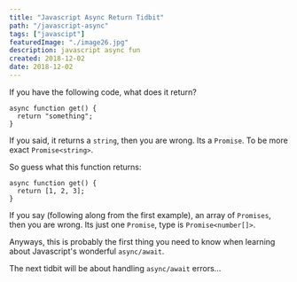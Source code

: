 ```yaml
---
title: "Javascript Async Return Tidbit"
path: "/javascript-async"
tags: ["javascipt"]
featuredImage: "./image26.jpg"
description: javascript async fun
created: 2018-12-02
date: 2018-12-02
---
```


If you have the following code, what does it return?

```
async function get() {
  return "something";
}
```

If you said, it returns a `string`, then you are wrong.
Its a `Promise`. To be more exact `Promise<string>`.

So guess what this function returns:

```
async function get() {
  return [1, 2, 3];
}
```

If you say (following along from the first example), an array of `Promises`, then you are wrong. Its just one `Promise`, type is `Promise<number[]>`.

Anyways, this is probably the first thing you need to know when learning about Javascript's wonderful `async/await`.

The next tidbit will be about handling `async/await` errors...

